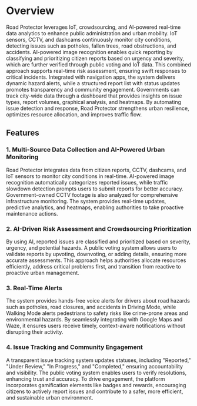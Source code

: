 # Overview

Road Protector leverages IoT, crowdsourcing, and AI-powered real-time data analytics to enhance public administration and urban mobility. IoT sensors, CCTV, and dashcams continuously monitor city conditions, detecting issues such as potholes, fallen trees, road obstructions, and accidents. AI-powered image recognition enables quick reporting by classifying and prioritizing citizen reports based on urgency and severity, which are further verified through public voting and IoT data. This combined approach supports real-time risk assessment, ensuring swift responses to critical incidents. Integrated with navigation apps, the system delivers dynamic hazard alerts, while a structured report list with status updates promotes transparency and community engagement. Governments can track city-wide data through a dashboard that provides insights on issue types, report volumes, graphical analysis, and heatmaps. By automating issue detection and response, Road Protector strengthens urban resilience, optimizes resource allocation, and improves traffic flow.

## Features

### 1. Multi-Source Data Collection and AI-Powered Urban Monitoring
Road Protector integrates data from citizen reports, CCTV, dashcams, and IoT sensors to monitor city conditions in real-time. AI-powered image recognition automatically categorizes reported issues, while traffic slowdown detection prompts users to submit reports for better accuracy. Government-owned CCTV footage is also analyzed for comprehensive infrastructure monitoring. The system provides real-time updates, predictive analytics, and heatmaps, enabling authorities to take proactive maintenance actions.

### 2. AI-Driven Risk Assessment and Crowdsourcing Prioritization
By using AI, reported issues are classified and prioritized based on severity, urgency, and potential hazards. A public voting system allows users to validate reports by upvoting, downvoting, or adding details, ensuring more accurate assessments. This approach helps authorities allocate resources efficiently, address critical problems first, and transition from reactive to proactive urban management.

### 3. Real-Time Alerts
The system provides hands-free voice alerts for drivers about road hazards such as potholes, road closures, and accidents in Driving Mode, while Walking Mode alerts pedestrians to safety risks like crime-prone areas and environmental hazards. By seamlessly integrating with Google Maps and Waze, it ensures users receive timely, context-aware notifications without disrupting their activity.

### 4. Issue Tracking and Community Engagement
A transparent issue tracking system updates statuses, including "Reported," "Under Review," "In Progress," and "Completed," ensuring accountability and visibility. The public voting system enables users to verify resolutions, enhancing trust and accuracy. To drive engagement, the platform incorporates gamification elements like badges and rewards, encouraging citizens to actively report issues and contribute to a safer, more efficient, and sustainable urban environment.
